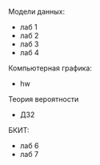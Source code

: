 Модели данных:
- лаб 1
- лаб 2
- лаб 3
- лаб 4

Компьютерная графика:
- hw

Теория вероятности
- ДЗ2

БКИТ:
- лаб 6
- лаб 7
